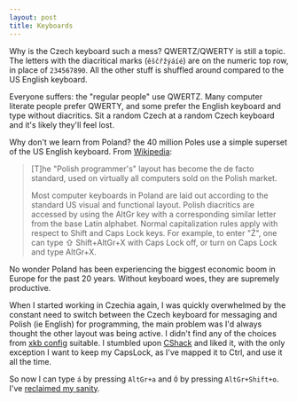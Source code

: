 ```yaml
---
layout: post
title: Keyboards
---
```


Why is the Czech keyboard such a mess? QWERTZ/QWERTY is still a topic. The letters with the diacritical marks (`ěščřžýáíé`) are on the numeric top row, in place of `234567890`. All the other stuff is shuffled around compared to the US English keyboard.

Everyone suffers: the "regular people" use QWERTZ. Many computer literate people prefer QWERTY, and some prefer the English keyboard and type without diacritics. Sit a random Czech at a random Czech keyboard and it's likely they'll feel lost.

Why don't we learn from Poland? the 40 million Poles use a simple superset of the US English keyboard. From [Wikipedia](https://en.wikipedia.org/wiki/QWERTY#Polish):

> \[T\]he "Polish programmer's" layout has become the de facto standard, used on virtually all computers sold on the Polish market.
>
> Most computer keyboards in Poland are laid out according to the standard US visual and functional layout. Polish diacritics are accessed by using the AltGr key with a corresponding similar letter from the base Latin alphabet. Normal capitalization rules apply with respect to Shift and Caps Lock keys. For example, to enter "Ź", one can type ⇧ Shift+AltGr+X with Caps Lock off, or turn on Caps Lock and type AltGr+X.

No wonder Poland has been experiencing the biggest economic boom in Europe for the past 20 years. Without keyboard woes, they are supremely productive.

When I started working in Czechia again, I was quickly overwhelmed by the constant need to switch between the Czech keyboard for messaging and Polish (ie English) for programming, the main problem was I'd always thought the other layout was being active. I didn't find any of the choices from [xkb config](https://gitlab.freedesktop.org/xkeyboard-config/xkeyboard-config/-/blob/master/symbols/cz) suitable. I stumbled upon [CShack](http://xakru.com/cshack/) and liked it, with the only exception I want to keep my CapsLock, as I've mapped it to Ctrl, and use it all the time.

So now I can type `á` by pressing `AltGr+a` and `Ó` by pressing `AltGr+Shift+o`. I've [reclaimed my sanity](https://github.com/tasuki/dotrc/blob/50db86/.config/xkb/symbols/cshack).

